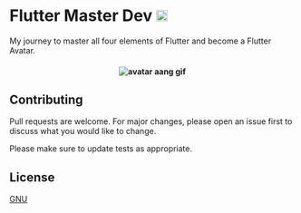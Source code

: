 # Flutter Master Dev <img alt="Flutter Logo" src="https://encrypted-tbn0.gstatic.com/images?q=tbn:ANd9GcQrmxLgAMdxsAOoccRg0kw5zj4pqMy6Arywrw&usqp=CAU" height="20px" lenght="20px"/>

My journey to master all four elements of Flutter and become a Flutter Avatar.

<h4 align="center">
<img alt="avatar aang gif" title="#Avatar" src="https://c.tenor.com/Jy47hrVyC1IAAAAC/aang-the-last-airbender.gif">
</h4>

## Contributing
Pull requests are welcome. For major changes, please open an issue first to discuss what you would like to change.

Please make sure to update tests as appropriate.

## License
[GNU](https://choosealicense.com/licenses/gpl-3.0/#)

